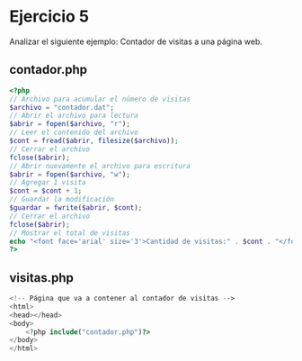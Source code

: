 # Ejercicio 5

Analizar el siguiente ejemplo: Contador de visitas a una página web.

## contador.php

```php
<?php
// Archivo para acumular el número de visitas
$archivo = "contador.dat";
// Abrir el archivo para lectura
$abrir = fopen($archivo, "r");
// Leer el contenido del archivo
$cont = fread($abrir, filesize($archivo));
// Cerrar el archivo
fclose($abrir);
// Abrir nuevamente el archivo para escritura
$abrir = fopen($archivo, "w");
// Agregar 1 visita
$cont = $cont + 1;
// Guardar la modificación
$guardar = fwrite($abrir, $cont);
// Cerrar el archivo
fclose($abrir);
// Mostrar el total de visitas
echo "<font face='arial' size='3'>Cantidad de visitas:" . $cont . "</font>";
?>
```

## visitas.php

```php
<!-- Página que va a contener al contador de visitas -->
<html>
<head></head>
<body>
    <?php include("contador.php")?>
</body>
</html>
```